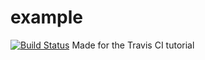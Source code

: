 # example
[![Build Status](https://travis-ci.com/ceeli/example.svg?branch=master)](https://travis-ci.com/ceeli/example)
Made for the Travis CI tutorial
